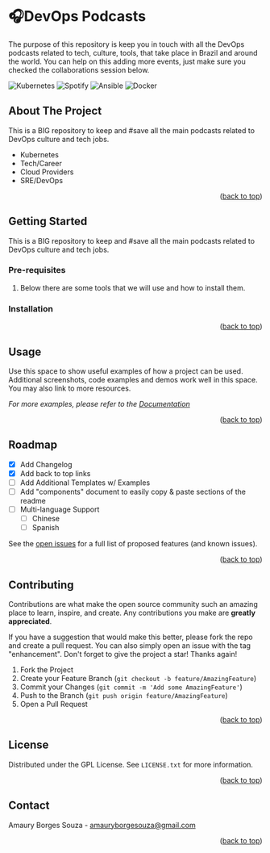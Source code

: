 <!-- Improved compatibility of back to top link: See: https://github.com/othneildrew/Best-README-Template/pull/73 -->
<a name="readme-top"></a>
<!--
*** Thanks for checking out the Best-README-Template. If you have a suggestion
*** that would make this better, please fork the repo and create a pull request
*** or simply open an issue with the tag "enhancement".
*** Don't forget to give the project a star!
*** Thanks again! Now go create something AMAZING! :D
-->


# 🎧DevOps Podcasts
The purpose of this repository is keep you in touch with all the DevOps podcasts related to tech, culture, tools, that take place in Brazil and around the world. You can help on this adding more events, just make sure you checked the collaborations session below.

![Kubernetes](https://img.shields.io/badge/kubernetes-%23326ce5.svg?style=for-the-badge&logo=kubernetes&logoColor=white) ![Spotify](https://img.shields.io/badge/Spotify-1ED760?style=for-the-badge&logo=spotify&logoColor=white) ![Ansible](https://img.shields.io/badge/ansible-%231A1918.svg?style=for-the-badge&logo=ansible&logoColor=white) ![Docker](https://img.shields.io/badge/docker-%230db7ed.svg?style=for-the-badge&logo=docker&logoColor=white)

<!-- ABOUT THE PROJECT -->
## About The Project
This is a BIG repository to keep and #save all the main podcasts related to DevOps culture and tech jobs.

- Kubernetes
- Tech/Career
- Cloud Providers
- SRE/DevOps

<p align="right">(<a href="#readme-top">back to top</a>)</p>


<!-- GETTING STARTED -->
## Getting Started
This is a BIG repository to keep and #save all the main podcasts related to DevOps culture and tech jobs.

### Pre-requisites
1. Below there are some tools that we will use and how to install them.


### Installation


<p align="right">(<a href="#readme-top">back to top</a>)</p>


<!-- USAGE EXAMPLES -->
## Usage
Use this space to show useful examples of how a project can be used. Additional screenshots, code examples and demos work well in this space. You may also link to more resources.

_For more examples, please refer to the [Documentation](https://example.com)_

<p align="right">(<a href="#readme-top">back to top</a>)</p>



<!-- ROADMAP -->
## Roadmap
- [x] Add Changelog
- [x] Add back to top links
- [ ] Add Additional Templates w/ Examples
- [ ] Add "components" document to easily copy & paste sections of the readme
- [ ] Multi-language Support
    - [ ] Chinese
    - [ ] Spanish

See the [open issues](https://github.com/othneildrew/Best-README-Template/issues) for a full list of proposed features (and known issues).

<p align="right">(<a href="#readme-top">back to top</a>)</p>



<!-- CONTRIBUTING -->
## Contributing
Contributions are what make the open source community such an amazing place to learn, inspire, and create. Any contributions you make are **greatly appreciated**.

If you have a suggestion that would make this better, please fork the repo and create a pull request. You can also simply open an issue with the tag "enhancement".
Don't forget to give the project a star! Thanks again!

1. Fork the Project
2. Create your Feature Branch (`git checkout -b feature/AmazingFeature`)
3. Commit your Changes (`git commit -m 'Add some AmazingFeature'`)
4. Push to the Branch (`git push origin feature/AmazingFeature`)
5. Open a Pull Request

<p align="right">(<a href="#readme-top">back to top</a>)</p>



<!-- LICENSE -->
## License
Distributed under the GPL License. See `LICENSE.txt` for more information.

<p align="right">(<a href="#readme-top">back to top</a>)</p>

<!-- CONTACT -->
## Contact
Amaury Borges Souza - amauryborgesouza@gmail.com

<p align="right">(<a href="#readme-top">back to top</a>)</p>

